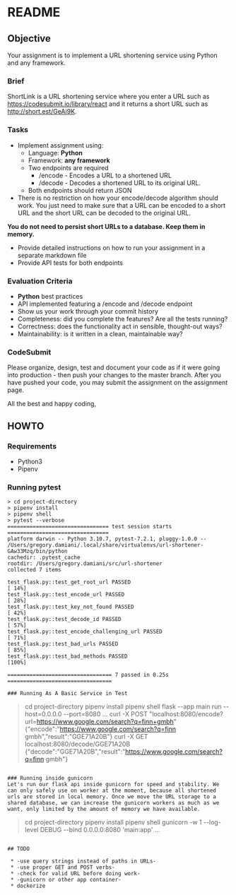 # README

## Objective

Your assignment is to implement a URL shortening service using Python and any framework.

### Brief

ShortLink is a URL shortening service where you enter a URL such as https://codesubmit.io/library/react and it returns a short URL such as http://short.est/GeAi9K.

### Tasks

-   Implement assignment using:
    -   Language: **Python**
    -   Framework: **any framework**
    -   Two endpoints are required
        -   /encode - Encodes a URL to a shortened URL
        -   /decode - Decodes a shortened URL to its original URL.
    -   Both endpoints should return JSON
-   There is no restriction on how your encode/decode algorithm should work. You just need to make sure that a URL can be encoded to a short URL and the short URL can be decoded to the original URL. 

**You do not need to persist short URLs to a database. Keep them in memory.**

-   Provide detailed instructions on how to run your assignment in a separate markdown file
-   Provide API tests for both endpoints

### Evaluation Criteria

-   **Python** best practices
-   API implemented featuring a /encode and /decode endpoint
-   Show us your work through your commit history
-   Completeness: did you complete the features? Are all the tests running?
-   Correctness: does the functionality act in sensible, thought-out ways?
-   Maintainability: is it written in a clean, maintainable way?


### CodeSubmit

Please organize, design, test and document your code as if it were going into production - then push your changes to the master branch. After you have pushed your code, you may submit the assignment on the assignment page.

All the best and happy coding,

## HOWTO

### Requirements

 * Python3
 * Pipenv 

### Running pytest
```
> cd project-directory
> pipenv install
> pipenv shell
> pytest --verbose
================================ test session starts ================================
platform darwin -- Python 3.10.7, pytest-7.2.1, pluggy-1.0.0 -- /Users/gregory.damiani/.local/share/virtualenvs/url-shortener-GAw33Mzq/bin/python
cachedir: .pytest_cache
rootdir: /Users/gregory.damiani/src/url-shortener
collected 7 items

test_flask.py::test_get_root_url PASSED                                       [ 14%]
test_flask.py::test_encode_url PASSED                                         [ 28%]
test_flask.py::test_key_not_found PASSED                                      [ 42%]
test_flask.py::test_decode_id PASSED                                          [ 57%]
test_flask.py::test_encode_challenging_url PASSED                             [ 71%]
test_flask.py::test_bad_urls PASSED                                           [ 85%]
test_flask.py::test_bad_methods PASSED                                        [100%]

================================= 7 passed in 0.25s =================================

### Running As A Basic Service in Test
```
> cd project-directory
> pipenv install
> pipenv shell
> flask --app main run --host=0.0.0.0 --port=8080
...
> curl -X POST "localhost:8080/encode?url=https://www.google.com/search?q=finn+gmbh"
{"encode":"https://www.google.com/search?q=finn gmbh","result":"GGE71A20B"}
> curl -X GET localhost:8080/decode/GGE71A20B
{"decode":"GGE71A20B","result":"https://www.google.com/search?q=finn gmbh"}
```

### Running inside gunicorn
Let's run our flask api inside gunicorn for speed and stability. We can only safely use on worker at the moment, because all shortened urls are stored in local memory. Once we move the URL storage to a shared database, we can increase the gunicorn workers as much as we want, only limited by the amount of memory we have available.
```
> cd project-directory
> pipenv install
> pipenv shell
> gunicorn -w 1 --log-level DEBUG --bind 0.0.0.0:8080 'main:app'
...
```

## TODO

 * -use query strings instead of paths in URLs-
 * -use proper GET and POST verbs-
 * -check for valid URL before doing work-
 * -gunicorn or other app container-
 * dockerize
